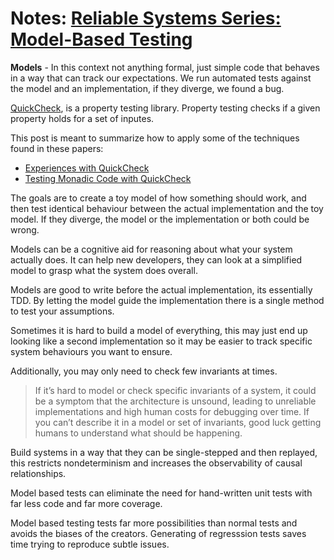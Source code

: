 # Notes: [Reliable Systems Series: Model-Based Testing](https://medium.com/@tylerneely/reliable-systems-series-model-based-property-testing-e89a433b360)

**Models** - In this context not anything formal, just simple code that behaves in a way that can track our expectations. We run automated tests against the model and an implementation, if they diverge, we found a bug.

[QuickCheck](https://hackage.haskell.org/package/QuickCheck), is a property testing library. Property testing checks if a given property holds for a set of inputes.

This post is meant to summarize how to apply some of the techniques found in these papers:
 - [Experiences with QuickCheck](https://www.cs.tufts.edu/~nr/cs257/archive/john-hughes/quviq-testing.pdf)
 - [Testing Monadic Code with QuickCheck](http://www.cse.chalmers.se/~rjmh/Papers/QuickCheckST.ps)

The goals are to create a toy model of how something should work, and then test identical behaviour between the actual implementation and the toy model. If they diverge, the model or the implementation or both could be wrong.

Models can be a cognitive aid for reasoning about what your system actually does. It can help new developers, they can look at a simplified model to grasp what the system does overall.

Models are good to write before the actual implementation, its essentially TDD. By letting the model guide the implementation there is a single method to test your assumptions.

Sometimes it is hard to build a model of everything, this may just end up looking like a second implementation so it may be easier to track specific system behaviours you want to ensure.

Additionally, you may only need to check few invariants at times. 

> If it’s hard to model or check specific invariants of a system, it could be a symptom that the architecture is unsound, leading to unreliable implementations and high human costs for debugging over time. If you can’t describe it in a model or set of invariants, good luck getting humans to understand what should be happening.

Build systems in a way that they can be single-stepped and then replayed, this restricts nondeterminism and increases the observability of causal relationships.

Model based tests can eliminate the need for hand-written unit tests with far less code and far more coverage.

Model based testing tests far more possibilities than normal tests and avoids the biases of the creators. Generating of regresssion tests saves time trying to reproduce subtle issues.

